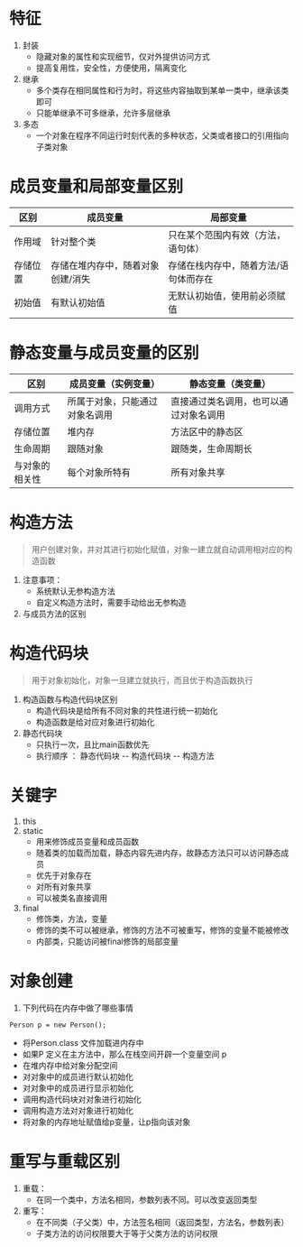 # 特征
1. 封装
    - 隐藏对象的属性和实现细节，仅对外提供访问方式
    - 提高复用性，安全性，方便使用，隔离变化
2. 继承
    - 多个类存在相同属性和行为时，将这些内容抽取到某单一类中，继承该类即可
    - 只能单继承不可多继承，允许多层继承
3. 多态
    - 一个对象在程序不同运行时刻代表的多种状态，父类或者接口的引用指向子类对象

# 成员变量和局部变量区别

区别|成员变量|局部变量
---|---|---
作用域 | 针对整个类| 只在某个范围内有效（方法，语句体）
存储位置|存储在堆内存中，随着对象创建/消失| 存储在栈内存中，随着方法/语句体而存在
初始值| 有默认初始值| 无默认初始值，使用前必须赋值

# 静态变量与成员变量的区别

区别|成员变量（实例变量）|静态变量（类变量）
---|---|---
调用方式 | 所属于对象，只能通过对象名调用 | 直接通过类名调用，也可以通过对象名调用
存储位置|堆内存|方法区中的静态区
生命周期| 跟随对象 |跟随类，生命周期长
与对象的相关性| 每个对象所特有 | 所有对象共享



# 构造方法
>用户创建对象，并对其进行初始化赋值，对象一建立就自动调用相对应的构造函数
1. 注意事项：
    - 系统默认无参构造方法
    - 自定义构造方法时，需要手动给出无参构造
2. 与成员方法的区别

# 构造代码块
>用于对象初始化，对象一旦建立就执行，而且优于构造函数执行

1. 构造函数与构造代码块区别
    - 构造代码块是给所有不同对象的共性进行统一初始化
    - 构造函数是给对应对象进行初始化
2. 静态代码块
    - 只执行一次，且比main函数优先
    - 执行顺序 ： 静态代码块 -- 构造代码块 -- 构造方法
    
# 关键字
1. this 
2. static
    - 用来修饰成员变量和成员函数
    - 随着类的加载而加载，静态内容先进内存，故静态方法只可以访问静态成员
    - 优先于对象存在
    - 对所有对象共享
    - 可以被类名直接调用
3. final
    - 修饰类，方法，变量
    - 修饰的类不可以被继承，修饰的方法不可被重写，修饰的变量不能被修改
    - 内部类，只能访问被final修饰的局部变量

# 对象创建
1. 下列代码在内存中做了哪些事情
```
Person p = new Person();
```

- 将Person.class 文件加载进内存中
- 如果P 定义在主方法中，那么在栈空间开辟一个变量空间 p
- 在堆内存中给对象分配空间
- 对对象中的成员进行默认初始化
- 对对象中的成员进行显示初始化
- 调用构造代码块对对象进行初始化
- 调用构造方法对对象进行初始化
- 将对象的内存地址赋值给p变量，让p指向该对象

# 重写与重载区别
1. 重载：
    - 在同一个类中，方法名相同，参数列表不同。可以改变返回类型
2. 重写：
    - 在不同类（子父类）中，方法签名相同（返回类型，方法名，参数列表）
    - 子类方法的访问权限要大于等于父类方法的访问权限
